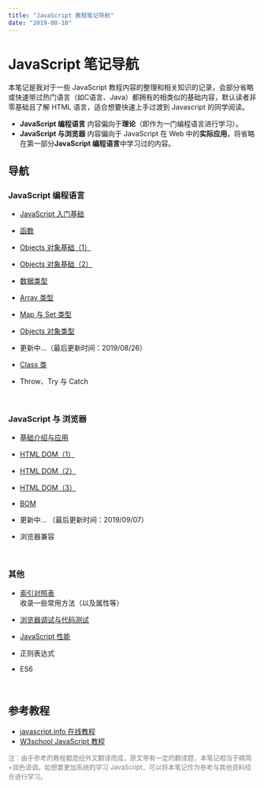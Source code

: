 ```yaml
---
title: "JavaScript 教程笔记导航"
date: "2019-08-10"
---
```


# JavaScript 笔记导航

本笔记是我对于一些 JavaScript 教程内容的整理和相关知识的记录，会部分省略或快速带过热门语言（如C语言、Java）都拥有的相类似的基础内容，默认读者非零基础且了解 HTML 语言，适合想要快速上手过渡到 Javascript 的同学阅读。

- **JavaScript 编程语言** 内容偏向于**理论**（即作为一门编程语言进行学习）。
- **JavaScript 与浏览器** 内容偏向于 JavaScript 在 Web 中的**实际应用**，将省略在第一部分**JavaScript 编程语言**中学习过的内容。

## 导航

### JavaScript 编程语言

- [JavaScript 入门基础](./chapter1/01.入门基础.md)

- [函数](./chapter1/02.函数.md)

- [Objects 对象基础（1）](./chapter1/03.Objects-1.md)

- [Objects 对象基础（2）](./chapter1/04.Objects-2.md)

- [数据类型](./chapter1/05.数据类型.md)

- [Array 类型](./chapter1/06.Array类型.md)

- [Map 与 Set 类型](./chapter1/07.Map&Set.md)

- [Objects 对象类型](./chapter1/08.Objects对象类型.md)

- 更新中...（最后更新时间：2019/08/26）

- [Class 类](./chapter1/Class类.md)

- Throw、Try 与 Catch

<br>

### JavaScript 与 浏览器

- [基础介绍与应用](./chapter2/简介.md)

- [HTML DOM（1）](./chapter2/html-dom-1.md)

- [HTML DOM（2）](./chapter2/html-dom-2.md)

- [HTML DOM（3）](./chapter2/html-dom-3.md)

- [BOM](./chapter2/bom.md)

- 更新中... （最后更新时间：2019/09/07）

- 浏览器兼容


<br>

### 其他

- [索引对照表](./others/索引对照表.md)  
  收录一些常用方法（以及属性等）

- [浏览器调试与代码测试](./others/调试与测试.md)

- [JavaScript 性能](./others/性能.md)

- 正则表达式

- ES6

<br>

## 参考教程

- [javascript.info 在线教程](https://zh.javascript.info)
- [W3school JavaScript 教程](https://www.w3school.com.cn/js/index.asp)

<font size=2 color=gray>注：由于参考的教程都是经外文翻译而成，原文带有一定的翻译腔，本笔记相当于精简+润色语调。如想要更加系统的学习 JavaScript，可以将本笔记作为参考与其他资料结合进行学习。</font>
